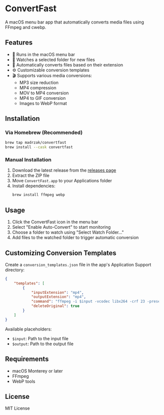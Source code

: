 # ConvertFast

A macOS menu bar app that automatically converts media files using FFmpeg and cwebp.

## Features

- 🔄 Runs in the macOS menu bar
- 📁 Watches a selected folder for new files
- 🎯 Automatically converts files based on their extension
- ⚙️ Customizable conversion templates
- 🎬 Supports various media conversions:
  - MP3 size reduction
  - MP4 compression
  - MOV to MP4 conversion
  - MP4 to GIF conversion
  - Images to WebP format

## Installation

### Via Homebrew (Recommended)

```bash
brew tap madrzak/convertfast
brew install --cask convertfast
```

### Manual Installation

1. Download the latest release from the [releases page](https://github.com/YOUR_USERNAME/ConvertFast/releases)
2. Extract the ZIP file
3. Move `ConvertFast.app` to your Applications folder
4. Install dependencies:
   ```bash
   brew install ffmpeg webp
   ```

## Usage

1. Click the ConvertFast icon in the menu bar
2. Select "Enable Auto-Convert" to start monitoring
3. Choose a folder to watch using "Select Watch Folder..."
4. Add files to the watched folder to trigger automatic conversion

## Customizing Conversion Templates

Create a `conversion_templates.json` file in the app's Application Support directory:

```json
{
    "templates": [
        {
            "inputExtension": "mp4",
            "outputExtension": "mp4",
            "command": "ffmpeg -i $input -vcodec libx264 -crf 23 -preset fast $output",
            "deleteOriginal": true
        }
    ]
}
```

Available placeholders:
- `$input`: Path to the input file
- `$output`: Path to the output file

## Requirements

- macOS Monterey or later
- FFmpeg
- WebP tools

## License

MIT License 